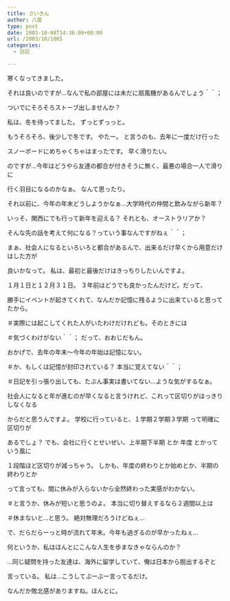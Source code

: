 ```yaml
---
title: さいきん
author: 八雲
type: post
date: 2003-10-08T14:36:08+00:00
url: /2003/10/1065
categories:
  - 日記

---
```

寒くなってきました。
  
それは良いのですが…なんで私の部屋には未だに扇風機があるんでしょう＾＾；
  
ついでにそろそろストーブ出しませんか？

私は、冬を待ってました。 ずっとずっっと。
  
もうそろそろ、後少しで冬です。 やたー。 と言うのも、去年に一度だけ行った
  
スノーボードにめちゃくちゃはまったです。 早く滑りたい。
  
のですが…今年はどうやら友達の都合が付きそうに無く、最悪の場合一人で滑りに
  
行く羽目になるのかなぁ。 なんて思ったり。
  
それ以前に、今年の年末どうしようかなぁ…大学時代の仲間と飲みながら新年？
  
いっそ、関西にでも行って新年を迎える？ それとも、オーストラリアか？
  
そんな先の話を考えて何になる？っていう事なんですがねぇ＾＾；
  
まぁ、社会人になるといろいろと都合があるんで、出来るだけ早くから用意だけはした方が
  
良いかなって。 私は、最初と最後だけはきっちりしたいんですよ。
  
１月１日と１２月３１日。 ３年前はどうでも良かったんだけど。だって、
  
勝手にイベントが起きてくれて、なんだか記憶に残るように出来ていると思ってたから。
  
＃実際には起こしてくれた人がいたわけだけれども。そのときには
  
＃気づくわけがない＾＾； だって、おおじだもん。
  
おかげで、去年の年末～今年の年始は記憶にない。
  
＃か、もしくは記憶が封印されている？ 本当に覚えてない＾＾；
  
＃日記を引っ張り出しても、たぶん事実は書いてない…ような気がするなぁ。

社会人になると年が進むのが早くなると言うけれど、これって区切りがはっきりしなくなる
  
からだと思うんですよ。 学校に行っていると、１学期２学期３学期 って明確に区切りが
  
あるでしょ？ でも、会社に行くとせいぜい、上半期下半期 とか 年度 とかっていう風に
  
１段階ほど区切りが減っちゃう。 しかも、年度の終わりとか始めとか、半期の終わりとか
  
って言っても、間に休みが入らないから全然終わった実感がわかない。
  
＃と言うか、休みが短いと思うのよ。 本当に切り替えするなら２週間以上は
  
＃休まないと…と思う。 絶対無理だろうけどねぇ…
  
で、だらだらーっと時が流れて年末。今年も過ぎるのが早かったねぇ…

何というか、私はほんとにこんな人生を歩まなきゃならんのか？
  
…同じ疑問を持った友達は、海外に留学していて、俺は日本から脱出するぞと
  
言っている。 私は…こうしてぶーぶー言ってるだけ。
  
なんだか敗北感がありますね。ほんとに。